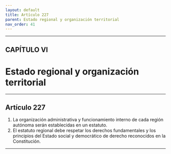```yaml
---
layout: default
title: Artículo 227
parent: Estado regional y organización territorial
nav_order: 41
---
```


---

## CAPÍTULO VI
# Estado regional y organización territorial

---

## Artículo 227

1. La organización administrativa y funcionamiento interno de cada región autónoma serán establecidas en un estatuto.
2. El estatuto regional debe respetar los derechos fundamentales y los principios del Estado social y democrático de derecho reconocidos en la Constitución.

---
